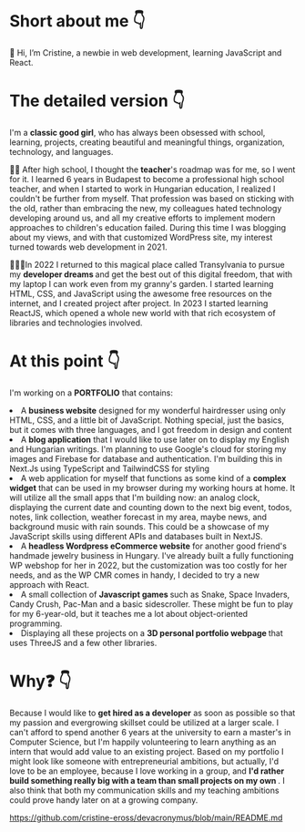 <h1>Short about me 👇</h1>
<p>👋 Hi, I’m Cristine, a newbie in web development, learning JavaScript and React. </p>

<h1>The detailed version 👇</h1>

<p>
I'm a <b>classic good girl</b>, who has always been obsessed with school, learning, projects, creating beautiful and meaningful things, organization, technology, and languages. 

👩‍🏫 After high school, I thought the <b>teacher</b>'s roadmap was for me, so I went for it. I learned 6 years in Budapest to become a professional high school teacher, and when I started to work in Hungarian education, I realized I couldn't be further from myself. That profession was based on sticking with the old, rather than embracing the new, my colleagues hated technology developing around us, and all my creative efforts to implement modern approaches to children's education failed. During this time I was blogging about my views, and with that customized WordPress site, my interest turned towards web development in 2021. 

👩🏽‍💻In 2022 I returned to this magical place called Transylvania to pursue my <b>developer dreams </b> and get the best out of this digital freedom, that with my laptop I can work even from my granny's garden. I started learning HTML, CSS, and JavaScript using the awesome free resources on the internet, and I created project after project. In 2023 I started learning ReactJS, which opened a whole new world with that rich ecosystem of libraries and technologies involved.
</p>

<h1>At this point 👇</h1>
<p>I'm working on a <b>PORTFOLIO</b> that contains:</p>
  <li> A <b>business website</b> designed for my wonderful hairdresser using only HTML, CSS, and a little bit of JavaScript. Nothing special, just the basics, but it comes with three languages, and I got freedom in design and content</li>
  <li> A <b>blog application</b> that I would like to use later on to display my English and Hungarian writings. I'm planning to use Google's cloud for storing my images and Firebase for database and authentication. I'm building this in Next.Js using TypeScript and TailwindCSS for styling</li>
  <li> A web application for myself that functions as some kind of a <b>complex widget</b> that can be used in my browser during my working hours at home. It will utilize all the small apps that I'm building now: an analog clock, displaying the current date and counting down to the next big event, todos, notes, link collection, weather forecast in my area, maybe news, and background music with rain sounds. This could be a showcase of my JavaScript skills using different APIs and databases built in NextJS.</li>
  <li>A <b>headless Wordpress eCommerce website</b> for another good friend's handmade jewelry business in Hungary. I've already built a fully functioning WP webshop for her in 2022, but the customization was too costly for her needs, and as the WP CMR comes in handy, I decided to try a new approach with React. </li>
  <li>A small collection of <b>Javascript games </b> such as Snake, Space Invaders, Candy Crush, Pac-Man and a basic sidescroller. These might be fun to play for my 6-year-old, but it teaches me a lot about object-oriented programming.</li>
  <li>Displaying all these projects on a <b>3D personal portfolio webpage </b> that uses ThreeJS and a few other libraries. </li>

<h1>Why❓ 👇</h1>
<p>Because I would like to <b>get hired as a developer</b> as soon as possible so that my passion and evergrowing skillset could be utilized at a larger scale. I can't afford to spend another 6 years at the university to earn a master's in Computer Science, but I'm happily volunteering to learn anything as an intern that would add value to an existing project. Based on my portfolio I might look like someone with entrepreneurial ambitions, but actually, I'd love to be an employee, because I love working in a group, and <b>I'd rather build something really big with a team than small projects on my own </b>. I also think that both my communication skills and my teaching ambitions could prove handy later on at a growing company.</p>

https://github.com/cristine-eross/devacronymus/blob/main/README.md


